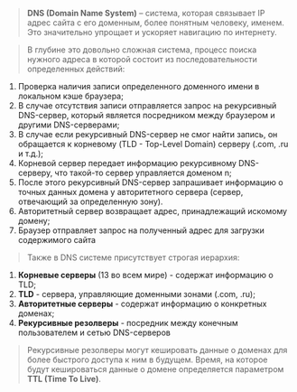 > **DNS (Domain Name System)** – система, которая связывает IP адрес сайта с его доменным, более понятным человеку, именем. Это значительно упрощает и ускоряет навигацию по интернету.

> В глубине это довольно сложная система, процесс поиска нужного адреса в которой состоит из последовательности определенных действий:

1) Проверка наличия записи определенного доменного имени в локальном кэше браузера;
2) В случае отсутствия записи отправляется запрос на рекурсивный DNS-сервер, который является посредником между браузером и другими DNS-серверами;
3) В случае если рекурсивный DNS-сервер не смог найти запись, он обращается к корневому (TLD - Top-Level Domain) серверу (.com, .ru и т.д.);
4) Корневой сервер передает информацию рекурсивному DNS-серверу, что такой-то сервер управляется доменом n;
5) После этого рекурсивный DNS-сервер запрашивает информацию о точных данных домена у авторитетного сервера (сервер, отвечающий за определенную зону).
6) Авторитетный сервер возвращает адрес, принадлежащий искомому домену;
7) Браузер отправляет запрос на полученный адрес для загрузки содержимого сайта

> Также в DNS системе присутствует строгая иерархия:

1) **Корневые серверы** (13 во всем мире) - содержат информацию о TLD;
2) **TLD** - сервера, управляющие доменными зонами (.com, .ru);
3) **Авторитетные серверы** - содержат информацию о конкретных доменах;
4) **Рекурсивные резолверы** - посредник между конечным пользователем и сетью DNS-серверов

> Рекурсивные резолверы могут кешировать данные о доменах для более быстрого доступа к ним в будущем. Время, на которое будут кешироваться данные о домене определяется параметром **TTL (Time To Live)**.